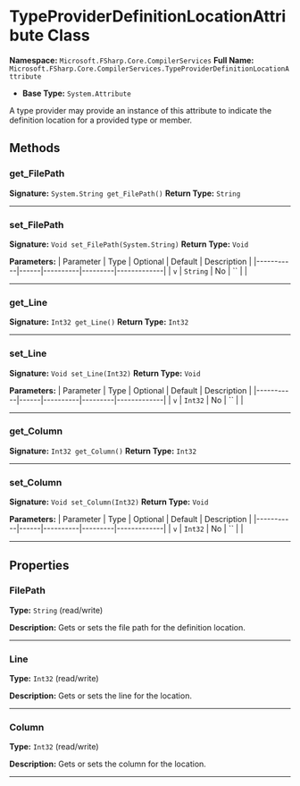 # TypeProviderDefinitionLocationAttribute Class

**Namespace:** `Microsoft.FSharp.Core.CompilerServices`
**Full Name:** `Microsoft.FSharp.Core.CompilerServices.TypeProviderDefinitionLocationAttribute`
- **Base Type:** `System.Attribute`

A type provider may provide an instance of this attribute to indicate the definition location for a provided type or member.

## Methods

### get_FilePath

**Signature:** `System.String get_FilePath()`
**Return Type:** `String`

---

### set_FilePath

**Signature:** `Void set_FilePath(System.String)`
**Return Type:** `Void`

**Parameters:**
| Parameter | Type | Optional | Default | Description |
|-----------|------|----------|---------|-------------|
| `v` | `String` | No | `` |  |

---

### get_Line

**Signature:** `Int32 get_Line()`
**Return Type:** `Int32`

---

### set_Line

**Signature:** `Void set_Line(Int32)`
**Return Type:** `Void`

**Parameters:**
| Parameter | Type | Optional | Default | Description |
|-----------|------|----------|---------|-------------|
| `v` | `Int32` | No | `` |  |

---

### get_Column

**Signature:** `Int32 get_Column()`
**Return Type:** `Int32`

---

### set_Column

**Signature:** `Void set_Column(Int32)`
**Return Type:** `Void`

**Parameters:**
| Parameter | Type | Optional | Default | Description |
|-----------|------|----------|---------|-------------|
| `v` | `Int32` | No | `` |  |

---

## Properties

### FilePath

**Type:** `String` (read/write)

**Description:** Gets or sets the file path for the definition location.

---

### Line

**Type:** `Int32` (read/write)

**Description:** Gets or sets the line for the location.

---

### Column

**Type:** `Int32` (read/write)

**Description:** Gets or sets the column for the location.

---
